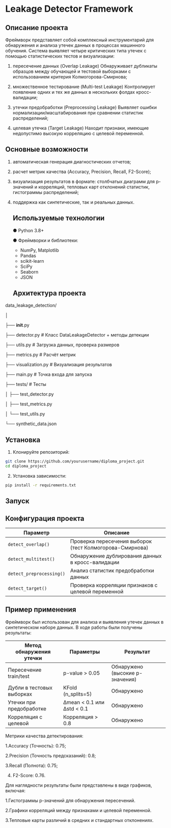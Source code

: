 # Leakage Detector Framework
## Описание проекта

  Фреймворк представляет собой комплексный инструментарий для обнаружения и анализа утечек данных в процессах машинного обучения. Система выявляет четыре критических типа утечек с помощью статистических тестов и визуализации:

1) пересечение данных (Overlap Leakage)
Обнаруживает дубликаты образцов между обучающей и тестовой выборками с использованием критерия Колмогорова-Смирнова;

2) множественное тестирование (Multi-test Leakage)
Контролирует появление одних и тех же данных в нескольких фолдах кросс-валидации;

3) утечки предобработки (Preprocessing Leakage)
Выявляет ошибки нормализации/масштабирования при сравнении статистик распределений;

4) целевая утечка (Target Leakage)
Находит признаки, имеющие недопустимо высокую корреляцию с целевой переменной.

## Основные возможности

1) автоматическая генерация диагностических отчетов;

2) расчет метрик качества (Accuracy, Precision, Recall, F2-Score);

3) визуализация результатов в формате: столбчатых диаграмм для p-значений и корреляций, тепловых карт отклонений статистик, гистограммы распределений;
4) поддержка как синтетические, так и реальных данных.


 
   ## Используемые технологии
   ● Python 3.8+
   
   ● Фреймворки и библиотеки:
    * NumPy, Matplotlib 
    * Pandas 
    * scikit-learn 
    * SciPy  
    * Seaborn 
    * JSON
      
   ## Архитектура проекта
data_leakage_detection/

│

├── __init__.py

├── detector.py          # Класс DataLeakageDetector + методы детекции

├── utils.py             # Загрузка данных, проверка размеров

├── metrics.py           # Расчёт метрик

├── visualization.py     # Визуализация результатов 

├── main.py              # Точка входа для запуска

├── tests/               # Тесты

│   ├── test_detector.py

│   ├── test_metrics.py

│   └── test_utils.py

└── synthetic_data.json  

   ## Установка
1. Клонируйте репозиторий:

```bash
git clone https://github.com/yourusername/diploma_project.git
cd diploma_project

```
2. Установка зависимости:
```bash
pip install -r requirements.txt
```
   ## Запуск


   ## Конфигурация проекта
| Параметр               | Описание                                                                 |
|------------------------|--------------------------------------------------------------------------|
| `detect_overlap()`      | Проверка пересечения выборок (тест Колмогорова-Смирнова)                 |
| `detect_multitest()`    | Обнаружение дублирования данных в кросс-валидации                        |
| `detect_preprocessing()`| Анализ статистик предобработки данных                                    |
| `detect_target()`       | Проверка корреляции признаков с целевой переменной                       |


  ## Пример применения

Фреймворк был использован для анализа и выявления утечек данных в синтетическом наборе данных. В ходе работы были получены результаты:

| Метод обнаружения утечки         | Параметры                        | Результат                      |
|----------------------------------|----------------------------------|-------------------------------|
| Пересечение train/test           | p-value > 0.05                   | Обнаружено (высокие p-значения)|
| Дубли в тестовых выборках        | KFold (n_splits=5)               | Обнаружено                    |
| Утечки при предобработке         | Δmean < 0.1 или Δstd < 0.1       | Обнаружено                    |
| Корреляция с целевой             | Корреляция > 0.8                 | Обнаружено                    |


Метрики качества детектирования:

1.Accuracy (Точность): 0.75;

2.Precision (Точность предсказаний): 0.8;

3.Recall (Полнота): 0.75;

4. F2-Score: 0.76.

Для наглядности результаты были представлены в виде графиков, включая:

1.Гистограммы p-значений для обнаружения пересечений.

2.Графики корреляций между признаками и целевой переменной.

3.Тепловые карты различий в средних и стандартных отклонениях.
